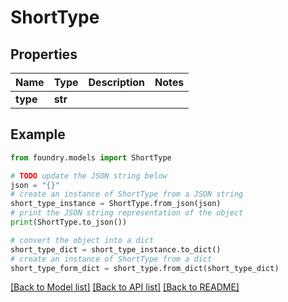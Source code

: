 # ShortType

## Properties

Name | Type | Description | Notes
------------ | ------------- | ------------- | -------------
**type** | **str** |  |

## Example

```python
from foundry.models import ShortType

# TODO update the JSON string below
json = "{}"
# create an instance of ShortType from a JSON string
short_type_instance = ShortType.from_json(json)
# print the JSON string representation of the object
print(ShortType.to_json())

# convert the object into a dict
short_type_dict = short_type_instance.to_dict()
# create an instance of ShortType from a dict
short_type_form_dict = short_type.from_dict(short_type_dict)
```

[\[Back to Model list\]](../README.md#documentation-for-models) [\[Back to API list\]](../README.md#documentation-for-api-endpoints) [\[Back to README\]](../README.md)

